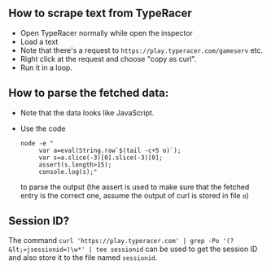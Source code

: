 ## How to scrape text from TypeRacer

* Open TypeRacer normally while open the inspector
* Load a text
* Note that there's a request to `https://play.typeracer.com/gameserv` etc.
* Right click at the request and choose "copy as curl".
* Run it in a loop.

## How to parse the fetched data:

* Note that the data looks like JavaScript.
* Use the code

    ```
    node -e "
         var a=eval(String.raw`$(tail -c+5 o)`);
         var s=a.slice(-3)[0].slice(-3)[0];
         assert(s.length>15);
         console.log(s);"
    ```

    to parse the output (the assert is used to make sure that the fetched entry is the correct one,
    assume the output of curl is stored in file `o`)

## Session ID?

The command `curl 'https://play.typeracer.com' | grep -Po '(?&lt;=jsessionid=)\w*' | tee sessionid`
can be used to get the session ID and also store it to the file named `sessionid`.
